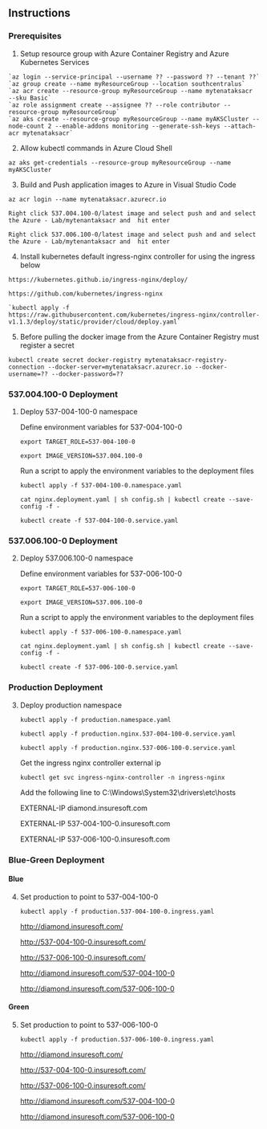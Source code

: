 ## Instructions
### Prerequisites
   1. Setup resource group with Azure Container Registry and Azure Kubernetes Services
    
    `az login --service-principal --username ?? --password ?? --tenant ??`
    `az group create --name myResourceGroup --location southcentralus`
    `az acr create --resource-group myResourceGroup --name mytenataksacr  --sku Basic`
    `az role assignment create --assignee ?? --role contributor --resource-group myResourceGroup`
    `az aks create --resource-group myResourceGroup --name myAKSCluster --node-count 2 --enable-addons monitoring --generate-ssh-keys --attach-acr mytenataksacr`

   2. Allow kubectl commands in Azure Cloud Shell
    
    az aks get-credentials --resource-group myResourceGroup --name myAKSCluster

   3. Build and Push application images to Azure in Visual Studio Code
    
    az acr login --name mytenataksacr.azurecr.io
    
    Right click 537.004.100-0/latest image and select push and and select the Azure - Lab/mytenantaksacr and  hit enter  

    Right click 537.006.100-0/latest image and select push and and select the Azure - Lab/mytenantaksacr and  hit enter

   4. Install kubernetes default ingress-nginx controller for using the ingress below
    
    https://kubernetes.github.io/ingress-nginx/deploy/
    
    https://github.com/kubernetes/ingress-nginx
    
    `kubectl apply -f https://raw.githubusercontent.com/kubernetes/ingress-nginx/controller-v1.1.3/deploy/static/provider/cloud/deploy.yaml`

   5. Before pulling the docker image from the Azure Container Registry must register a secret
    
    kubectl create secret docker-registry mytenataksacr-registry-connection --docker-server=mytenataksacr.azurecr.io --docker-username=?? --docker-password=??

### 537.004.100-0 Deployment
1. Deploy 537-004-100-0 namespace 

    Define environment variables for 537-004-100-0
    
    `export TARGET_ROLE=537-004-100-0`
    
    `export IMAGE_VERSION=537.004.100-0`

    Run a script to apply the environment variables to the deployment files
    
    `kubectl apply -f 537-004-100-0.namespace.yaml`  
    
    `cat nginx.deployment.yaml | sh config.sh | kubectl create --save-config -f -`
    
    `kubectl create -f 537-004-100-0.service.yaml`

### 537.006.100-0 Deployment
2. Deploy 537.006.100-0 namespace

    Define environment variables for 537-006-100-0
    
    `export TARGET_ROLE=537-006-100-0`
    
    `export IMAGE_VERSION=537.006.100-0`

    Run a script to apply the environment variables to the deployment files
    
    `kubectl apply -f 537-006-100-0.namespace.yaml`
    
    `cat nginx.deployment.yaml | sh config.sh | kubectl create --save-config -f -`   
    
    `kubectl create -f 537-006-100-0.service.yaml`

### Production Deployment
3. Deploy production namespace
    
    `kubectl apply -f production.namespace.yaml`
    
    `kubectl apply -f production.nginx.537-004-100-0.service.yaml`
    
    `kubectl apply -f production.nginx.537-006-100-0.service.yaml`

    Get the ingress nginx controller external ip
    
    `kubectl get svc ingress-nginx-controller -n ingress-nginx`
    
    Add the following line to C:\Windows\System32\drivers\etc\hosts
    
    EXTERNAL-IP diamond.insuresoft.com
    
    EXTERNAL-IP 537-004-100-0.insuresoft.com
    
    EXTERNAL-IP 537-006-100-0.insuresoft.com

### Blue-Green Deployment

#### Blue
4. Set production to point to 537-004-100-0
    
    `kubectl apply -f production.537-004-100-0.ingress.yaml`
    
    http://diamond.insuresoft.com/
    
    http://537-004-100-0.insuresoft.com/
    
    http://537-006-100-0.insuresoft.com/
    
    http://diamond.insuresoft.com/537-004-100-0
    
    http://diamond.insuresoft.com/537-006-100-0

#### Green
5. Set production to point to 537-006-100-0
    
    `kubectl apply -f production.537-006-100-0.ingress.yaml`
    
    http://diamond.insuresoft.com/
    
    http://537-004-100-0.insuresoft.com/
    
    http://537-006-100-0.insuresoft.com/
    
    http://diamond.insuresoft.com/537-004-100-0
    
    http://diamond.insuresoft.com/537-006-100-0




